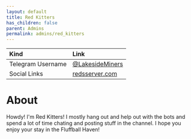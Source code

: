 ```yaml
---
layout: default
title: Red Kitters
has_children: false
parent: Admins
permalink: admins/red_kitters
---
```



| Kind        | Link          |
|:-------------|:------------------|
| Telegram Username           | [@LakesideMiners](t.me/lakesideminers) | 
| Social Links | [redsserver.com](redsserver.com)   |


# About
Howdy! I'm Red Kitters! I mostly hang out and help out with the bots and spend a lot of time chating and posting stuff in the channel. 
I hope you enjoy your stay in the Fluffball Haven!
